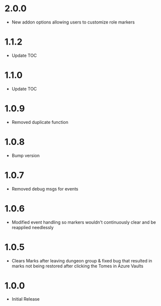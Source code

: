 # 2.0.0
- New addon options allowing users to customize role markers

# 1.1.2
- Update TOC

# 1.1.0
- Update TOC

# 1.0.9
- Removed duplicate function

# 1.0.8
- Bump version

# 1.0.7
- Removed debug msgs for events

# 1.0.6
- Modified event handling so markers wouldn't continuously clear and be reapplied needlessly

# 1.0.5
- Clears Marks after leaving dungeon group & fixed bug that resulted in marks not being restored after clicking the Tomes in Azure Vaults

# 1.0.0
- Initial Release